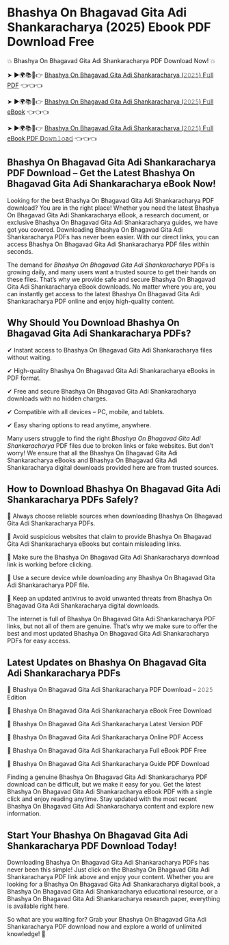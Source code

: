 # Bhashya On Bhagavad Gita Adi Shankaracharya (2025) Ebook PDF Download Free

💥 Bhashya On Bhagavad Gita Adi Shankaracharya PDF Download Now! 💥

➤ ►🌍📚📱👉 [Bhashya On Bhagavad Gita Adi Shankaracharya (𝟸𝟶𝟸𝟻) F𝚞ll PDF](https://getpdf.xyz/bhashya-on-bhagavad-gita-adi-shankaracharya) 👈👈👈


➤ ►🌍📚📱👉 [Bhashya On Bhagavad Gita Adi Shankaracharya (𝟸𝟶𝟸𝟻) F𝚞ll eBook](https://getpdf.xyz/bhashya-on-bhagavad-gita-adi-shankaracharya) 👈👈👈


➤ ►🌍📚📱👉 [Bhashya On Bhagavad Gita Adi Shankaracharya (𝟸𝟶𝟸𝟻) F𝚞ll eBook PDF D𝚘𝚠𝚗𝚕𝚘a𝚍](https://getpdf.xyz/bhashya-on-bhagavad-gita-adi-shankaracharya) 👈👈👈


## Bhashya On Bhagavad Gita Adi Shankaracharya PDF Download – Get the Latest Bhashya On Bhagavad Gita Adi Shankaracharya eBook Now!

Looking for the best Bhashya On Bhagavad Gita Adi Shankaracharya PDF download? You are in the right place! Whether you need the latest Bhashya On Bhagavad Gita Adi Shankaracharya eBook, a research document, or exclusive Bhashya On Bhagavad Gita Adi Shankaracharya guides, we have got you covered. Downloading Bhashya On Bhagavad Gita Adi Shankaracharya PDFs has never been easier. With our direct links, you can access Bhashya On Bhagavad Gita Adi Shankaracharya PDF files within seconds.

The demand for *Bhashya On Bhagavad Gita Adi Shankaracharya* PDFs is growing daily, and many users want a trusted source to get their hands on these files. That’s why we provide safe and secure Bhashya On Bhagavad Gita Adi Shankaracharya eBook downloads. No matter where you are, you can instantly get access to the latest Bhashya On Bhagavad Gita Adi Shankaracharya PDF online and enjoy high-quality content.

## Why Should You Download Bhashya On Bhagavad Gita Adi Shankaracharya PDFs?

✔ Instant access to Bhashya On Bhagavad Gita Adi Shankaracharya files without waiting.

✔ High-quality Bhashya On Bhagavad Gita Adi Shankaracharya eBooks in PDF format.

✔ Free and secure Bhashya On Bhagavad Gita Adi Shankaracharya downloads with no hidden charges.

✔ Compatible with all devices – PC, mobile, and tablets.

✔ Easy sharing options to read anytime, anywhere.

Many users struggle to find the right *Bhashya On Bhagavad Gita Adi Shankaracharya* PDF files due to broken links or fake websites. But don’t worry! We ensure that all the Bhashya On Bhagavad Gita Adi Shankaracharya eBooks and Bhashya On Bhagavad Gita Adi Shankaracharya digital downloads provided here are from trusted sources.

## How to Download Bhashya On Bhagavad Gita Adi Shankaracharya PDFs Safely?

📌 Always choose reliable sources when downloading Bhashya On Bhagavad Gita Adi Shankaracharya PDFs.

📌 Avoid suspicious websites that claim to provide Bhashya On Bhagavad Gita Adi Shankaracharya eBooks but contain misleading links.

📌 Make sure the Bhashya On Bhagavad Gita Adi Shankaracharya download link is working before clicking.

📌 Use a secure device while downloading any Bhashya On Bhagavad Gita Adi Shankaracharya PDF file.

📌 Keep an updated antivirus to avoid unwanted threats from Bhashya On Bhagavad Gita Adi Shankaracharya digital downloads.

The internet is full of Bhashya On Bhagavad Gita Adi Shankaracharya PDF links, but not all of them are genuine. That’s why we make sure to offer the best and most updated Bhashya On Bhagavad Gita Adi Shankaracharya PDFs for easy access.

## Latest Updates on Bhashya On Bhagavad Gita Adi Shankaracharya PDFs

🔹 Bhashya On Bhagavad Gita Adi Shankaracharya PDF Download – 𝟸𝟶𝟸𝟻 Edition

🔹 Bhashya On Bhagavad Gita Adi Shankaracharya eBook Free Download

🔹 Bhashya On Bhagavad Gita Adi Shankaracharya Latest Version PDF

🔹 Bhashya On Bhagavad Gita Adi Shankaracharya Online PDF Access

🔹 Bhashya On Bhagavad Gita Adi Shankaracharya Full eBook PDF Free

🔹 Bhashya On Bhagavad Gita Adi Shankaracharya Guide PDF Download

Finding a genuine Bhashya On Bhagavad Gita Adi Shankaracharya PDF download can be difficult, but we make it easy for you. Get the latest Bhashya On Bhagavad Gita Adi Shankaracharya eBook PDF with a single click and enjoy reading anytime. Stay updated with the most recent Bhashya On Bhagavad Gita Adi Shankaracharya content and explore new information.

## Start Your Bhashya On Bhagavad Gita Adi Shankaracharya PDF Download Today!

Downloading Bhashya On Bhagavad Gita Adi Shankaracharya PDFs has never been this simple! Just click on the Bhashya On Bhagavad Gita Adi Shankaracharya PDF link above and enjoy your content. Whether you are looking for a Bhashya On Bhagavad Gita Adi Shankaracharya digital book, a Bhashya On Bhagavad Gita Adi Shankaracharya educational resource, or a Bhashya On Bhagavad Gita Adi Shankaracharya research paper, everything is available right here.

So what are you waiting for? Grab your Bhashya On Bhagavad Gita Adi Shankaracharya PDF download now and explore a world of unlimited knowledge! 🚀